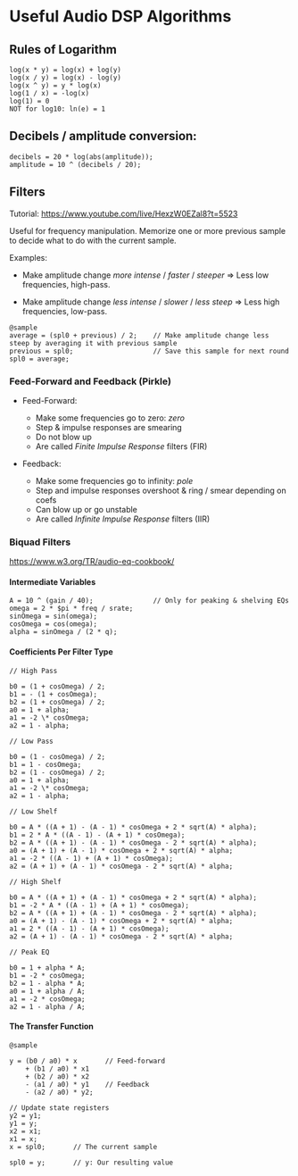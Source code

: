 # Useful Audio DSP Algorithms

## Rules of Logarithm

```
log(x * y) = log(x) + log(y)
log(x / y) = log(x) - log(y)
log(x ^ y) = y * log(x)
log(1 / x) = -log(x)
log(1) = 0
NOT for log10: ln(e) = 1
```

## Decibels / amplitude conversion:

```eel
decibels = 20 * log(abs(amplitude));
amplitude = 10 ^ (decibels / 20);
```

## Filters

Tutorial: https://www.youtube.com/live/HexzW0EZal8?t=5523

Useful for frequency manipulation. Memorize one or more previous sample to decide what to do with the current sample.

Examples:

-   Make amplitude change _more intense_ / _faster_ / _steeper_ => Less low frequencies, high-pass.

-   Make amplitude change _less intense_ / _slower_ / _less steep_ => Less high frequencies, low-pass.

```eel
@sample
average = (spl0 + previous) / 2;    // Make amplitude change less steep by averaging it with previous sample
previous = spl0;                    // Save this sample for next round
spl0 = average;
```

### Feed-Forward and Feedback (Pirkle)

-   Feed-Forward:

    -   Make some frequencies go to zero: _zero_
    -   Step & impulse responses are smearing
    -   Do not blow up
    -   Are called _Finite Impulse Response_ filters (FIR)

-   Feedback:
    -   Make some frequencies go to infinity: _pole_
    -   Step and impulse responses overshoot & ring / smear depending on coefs
    -   Can blow up or go unstable
    -   Are called _Infinite Impulse Response_ filters (IIR)

### Biquad Filters

https://www.w3.org/TR/audio-eq-cookbook/

#### Intermediate Variables

```eel
A = 10 ^ (gain / 40);               // Only for peaking & shelving EQs
omega = 2 * $pi * freq / srate;
sinOmega = sin(omega);
cosOmega = cos(omega);
alpha = sinOmega / (2 * q);
```

#### Coefficients Per Filter Type

```eel
// High Pass

b0 = (1 + cosOmega) / 2;
b1 = - (1 + cosOmega);
b2 = (1 + cosOmega) / 2;
a0 = 1 + alpha;
a1 = -2 \* cosOmega;
a2 = 1 - alpha;

// Low Pass

b0 = (1 - cosOmega) / 2;
b1 = 1 - cosOmega;
b2 = (1 - cosOmega) / 2;
a0 = 1 + alpha;
a1 = -2 \* cosOmega;
a2 = 1 - alpha;

// Low Shelf

b0 = A * ((A + 1) - (A - 1) * cosOmega + 2 * sqrt(A) * alpha);
b1 = 2 * A * ((A - 1) - (A + 1) * cosOmega);
b2 = A * ((A + 1) - (A - 1) * cosOmega - 2 * sqrt(A) * alpha);
a0 = (A + 1) + (A - 1) * cosOmega + 2 * sqrt(A) * alpha;
a1 = -2 * ((A - 1) + (A + 1) * cosOmega);
a2 = (A + 1) + (A - 1) * cosOmega - 2 * sqrt(A) * alpha;

// High Shelf

b0 = A * ((A + 1) + (A - 1) * cosOmega + 2 * sqrt(A) * alpha);
b1 = -2 * A * ((A - 1) + (A + 1) * cosOmega);
b2 = A * ((A + 1) + (A - 1) * cosOmega - 2 * sqrt(A) * alpha);
a0 = (A + 1) - (A - 1) * cosOmega + 2 * sqrt(A) * alpha;
a1 = 2 * ((A - 1) - (A + 1) * cosOmega);
a2 = (A + 1) - (A - 1) * cosOmega - 2 * sqrt(A) * alpha;

// Peak EQ

b0 = 1 + alpha * A;
b1 = -2 * cosOmega;
b2 = 1 - alpha * A;
a0 = 1 + alpha / A;
a1 = -2 * cosOmega;
a2 = 1 - alpha / A;
```

#### The Transfer Function

```eel
@sample

y = (b0 / a0) * x       // Feed-forward
    + (b1 / a0) * x1
    + (b2 / a0) * x2
    - (a1 / a0) * y1    // Feedback
    - (a2 / a0) * y2;

// Update state registers
y2 = y1;
y1 = y;
x2 = x1;
x1 = x;
x = spl0;       // The current sample

spl0 = y;       // y: Our resulting value
```
